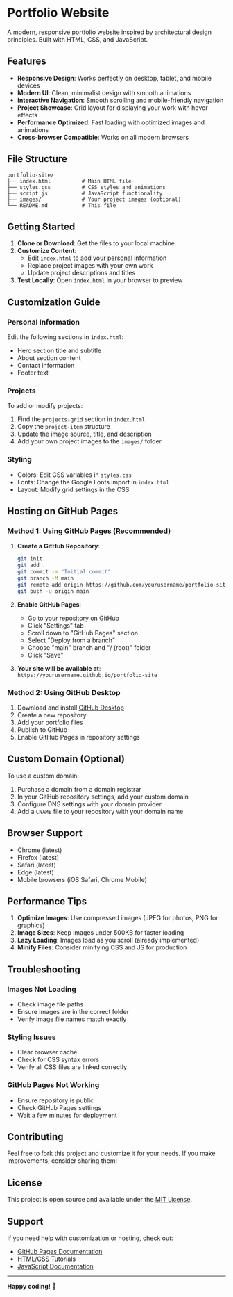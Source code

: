 # Portfolio Website

A modern, responsive portfolio website inspired by architectural design principles. Built with HTML, CSS, and JavaScript.

## Features

- **Responsive Design**: Works perfectly on desktop, tablet, and mobile devices
- **Modern UI**: Clean, minimalist design with smooth animations
- **Interactive Navigation**: Smooth scrolling and mobile-friendly navigation
- **Project Showcase**: Grid layout for displaying your work with hover effects
- **Performance Optimized**: Fast loading with optimized images and animations
- **Cross-browser Compatible**: Works on all modern browsers

## File Structure

```
portfolio-site/
├── index.html          # Main HTML file
├── styles.css          # CSS styles and animations
├── script.js           # JavaScript functionality
├── images/             # Your project images (optional)
└── README.md           # This file
```

## Getting Started

1. **Clone or Download**: Get the files to your local machine
2. **Customize Content**: 
   - Edit `index.html` to add your personal information
   - Replace project images with your own work
   - Update project descriptions and titles
3. **Test Locally**: Open `index.html` in your browser to preview

## Customization Guide

### Personal Information
Edit the following sections in `index.html`:
- Hero section title and subtitle
- About section content
- Contact information
- Footer text

### Projects
To add or modify projects:
1. Find the `projects-grid` section in `index.html`
2. Copy the `project-item` structure
3. Update the image source, title, and description
4. Add your own project images to the `images/` folder

### Styling
- Colors: Edit CSS variables in `styles.css`
- Fonts: Change the Google Fonts import in `index.html`
- Layout: Modify grid settings in the CSS

## Hosting on GitHub Pages

### Method 1: Using GitHub Pages (Recommended)

1. **Create a GitHub Repository**:
   ```bash
   git init
   git add .
   git commit -m "Initial commit"
   git branch -M main
   git remote add origin https://github.com/yourusername/portfolio-site.git
   git push -u origin main
   ```

2. **Enable GitHub Pages**:
   - Go to your repository on GitHub
   - Click "Settings" tab
   - Scroll down to "GitHub Pages" section
   - Select "Deploy from a branch"
   - Choose "main" branch and "/ (root)" folder
   - Click "Save"

3. **Your site will be available at**: `https://yourusername.github.io/portfolio-site`

### Method 2: Using GitHub Desktop

1. Download and install [GitHub Desktop](https://desktop.github.com/)
2. Create a new repository
3. Add your portfolio files
4. Publish to GitHub
5. Enable GitHub Pages in repository settings

## Custom Domain (Optional)

To use a custom domain:
1. Purchase a domain from a domain registrar
2. In your GitHub repository settings, add your custom domain
3. Configure DNS settings with your domain provider
4. Add a `CNAME` file to your repository with your domain name

## Browser Support

- Chrome (latest)
- Firefox (latest)
- Safari (latest)
- Edge (latest)
- Mobile browsers (iOS Safari, Chrome Mobile)

## Performance Tips

1. **Optimize Images**: Use compressed images (JPEG for photos, PNG for graphics)
2. **Image Sizes**: Keep images under 500KB for faster loading
3. **Lazy Loading**: Images load as you scroll (already implemented)
4. **Minify Files**: Consider minifying CSS and JS for production

## Troubleshooting

### Images Not Loading
- Check image file paths
- Ensure images are in the correct folder
- Verify image file names match exactly

### Styling Issues
- Clear browser cache
- Check for CSS syntax errors
- Verify all CSS files are linked correctly

### GitHub Pages Not Working
- Ensure repository is public
- Check GitHub Pages settings
- Wait a few minutes for deployment

## Contributing

Feel free to fork this project and customize it for your needs. If you make improvements, consider sharing them!

## License

This project is open source and available under the [MIT License](LICENSE).

## Support

If you need help with customization or hosting, check out:
- [GitHub Pages Documentation](https://pages.github.com/)
- [HTML/CSS Tutorials](https://developer.mozilla.org/en-US/docs/Web)
- [JavaScript Documentation](https://developer.mozilla.org/en-US/docs/Web/JavaScript)

---

**Happy coding! 🚀**
